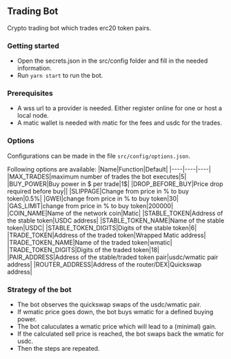 ## Trading Bot

Crypto trading bot which trades erc20 token pairs. 

### Getting started

- Open the secrets.json in the src/config folder and fill in the needed information. 
- Run `yarn start` to run the bot.

### Prerequisites

- A wss url to a provider is needed. Either register online for one or host a local node. 
- A matic wallet is needed with matic for the fees and usdc for the trades. 

### Options

Configurations can be made in the file `src/config/options.json`. 

Following options are available: 
 |Name|Function|Default|
 |----|----|----|
 |MAX_TRADES|maximum number of trades the bot executes|5|
 |BUY_POWER|Buy power in $ per trade|1$|
 |DROP_BEFORE_BUY|Price drop required before buy||
 |SLIPPAGE|Change from price in % to buy token|0.5%|
 |GWEI|change from price in % to buy token|30|
 |GAS_LIMIT|change from price in % to buy token|200000|
 |COIN_NAME|Name of the network coin|Matic|
 |STABLE_TOKEN|Address of the stable token|USDC address|
 |STABLE_TOKEN_NAME|Name of the stable token|USDC|
 |STABLE_TOKEN_DIGITS|Digits of the stable token|6|
 |TRADE_TOKEN|Address of the traded token|Wrapped Matic address|
 |TRADE_TOKEN_NAME|Name of the traded token|wmatic|
 |TRADE_TOKEN_DIGITS|Digits of the traded token|18|
 |PAIR_ADDRESS|Address of the stable/traded token pair|usdc/wmatic pair address|
 |ROUTER_ADDRESS|Address of the router/DEX|Quickswap address|


### Strategy of the bot

- The bot observes the quickswap swaps of the usdc/wmatic pair.
- If wmatic price goes down, the bot buys wmatic for a defined buying power. 
- The bot caluculates a wmatic price which will lead to a (minimal) gain.
- If the calculated sell price is reached, the bot swaps back the wmatic for usdc. 
- Then the steps are repeated. 

